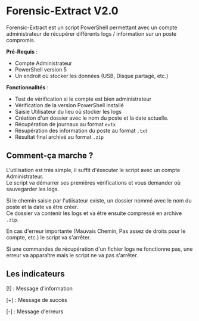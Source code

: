 # Forensic-Extract V2.0

Forensic-Extract est un script PowerShell permettant avec un compte administrateur de récupérer différents logs / information sur un poste compromis.  

**Pré-Requis** :
- Compte Administrateur
- PowerShell version 5
- Un endroit où stocker les données (USB, Disque partagé, etc.)


**Fonctionnalités** :
- Test de vérification si le compte est bien administrateur
- Vérification de la version PowerShell installé
- Saisie Utilisateur du lieu où stocker les logs
- Création d'un dossier avec le nom du poste et la date actuelle.
- Récupération de journaux au format `evtx`
- Résupération des information du poste au format `.txt`
- Résultat final archivé au format `.zip`

## Comment-ça marche ?

L'utilisation est très simple, il suffit d'éxecuter le script avec un compte Administrateur.  
Le script va démarrer ses premières vérifications et vous demander où sauvegarder les logs.  

Si le chemin saisie par l'utiisateur existe, un dossier nommé avec le nom du poste et la date va être créer.  
Ce dossier va contenir les logs et va être ensuite compressé en archive `.zip`.  

En cas d'erreur importante (Mauvais Chemin, Pas assez de droits pour le compte, etc.) le script va s'arrêter.

Si une commandes de récupération d'un fichier logs ne fonctionne pas, une erreur va apparaître mais le script ne va pas s'arrêter.  


## **Les indicateurs**

\[!] : Message d'information

\[+] : Message de succès

\[-] : Message d'erreurs

